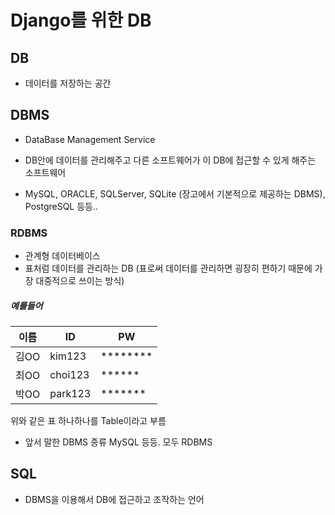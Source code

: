 # Django를 위한 DB

## DB
* 데이터를 저장하는 공간

## DBMS
* DataBase Management Service

* DB안에 데이터를 관리해주고 다른 소프트웨어가 이 DB에 접근할 수 있게 해주는 소프트웨어

* MySQL, ORACLE, SQLServer, SQLite (장고에서 기본적으로 제공하는 DBMS), PostgreSQL 등등..

### RDBMS
* 관계형 데이터베이스
* 표처럼 데이터를 관리하는 DB (표로써 데이터를 관리하면 굉장히 편하기 때문에 가장 대중적으로 쓰이는 방식)
##### 예를들어

|이름|ID|PW|
|------|---|---|
|김OO|kim123|********|
|최OO|choi123|******|
|박OO|park123|*******|

위와 같은 표 하나하나를 Table이라고 부름

* 앞서 말한 DBMS 종류 MySQL 등등. 모두 RDBMS

## SQL
* DBMS을 이용해서 DB에 접근하고 조작하는 언어
